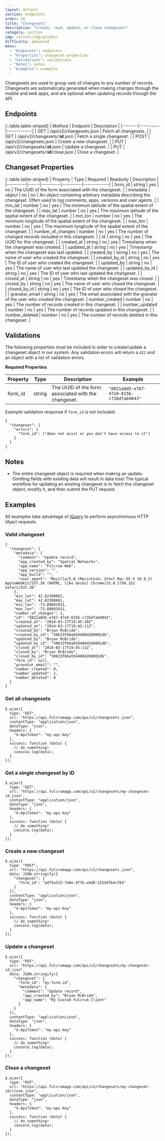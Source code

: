 ```yaml
---
layout: default
section: endpoints
order: 10
title: "Changesets"
description: "Create, read, update, or close changesets"
category: section
img: /assets/img/guides/
difficulty: advanced
menu:
  - "Endpoints": endpoints
  - "Properties": changeset-properties
  - "Validations": validations
  - "Notes": notes
  - "Examples": examples
---
```


Changesets are used to group sets of changes to any number of records. Changesets are automatically generated when making changes through the mobile and web apps, and are optional when updating records through the API.

## Endpoints

{:.table.table-striped}
| Method | Endpoint | Description |
|--------|----------|-------------|
| GET | /api/v2/changesets.json | Fetch all changesets. |
| GET | /api/v2/changesets/**:id**.json | Fetch a single changeset. |
| POST | /api/v2/changesets.json | Create a new changeset. |
| PUT | /api/v2/changesets/**:id**.json | Update a changeset. |
| PUT | /api/v2/changesets/**:id**/close.json | Close a changeset. |

## Changeset Properties

{:.table.table-striped}
| Property | Type | Required | Readonly | Description |
|----------|------|----------|----------|-------------|
| form_id | string | yes | no | The UUID of the form associated with the changeset. |
| metadata | object | no | no | An object containing arbitrary metadata describing the changeset. Often used to log comments, apps, versions and user agents. |
| min_lat | number | no | yes | The minimum latitude of the spatial extent of the changeset. |
| max_lat | number | no | yes | The maximum  latitude of the spatial extent of the changeset. |
| min_lon | number | no | yes | The minimum  longitude of the spatial extent of the changeset. |
| max_lon | number | no | yes | The maximum  longitude of the spatial extent of the changeset. |
| number_of_changes | number | no | yes | The number of changed records included in this changeset. |
| id | string | no | yes | The UUID for this changeset. |
| created_at | string | no | yes | Timestamp when the changeset was created. |
| updated_at | string | no | yes | Timestamp when the changeset was last updated. |
| created_by | string | no | yes | The name of user who created the changeset. |
| created_by_id | string | no | yes | The ID of user who created the changeset. |
| updated_by | string | no | yes | The name of user who last updated the changeset. |
| updated_by_id | string | no | yes | The ID of user who last updated the changeset. |
| closed_at | string | no | yes | Timestamp when the changeset was closed. |
| closed_by | string | no | yes | The name of user who closed the changeset. |
| closed_by_id | string | no | yes | The ID of user who closed the changeset. |
| gravatar_email | string | no | yes | The email associated with the gravatar of the user who created the changeset.
| number_created | number | no | yes | The number of records created in this changeset. |
| number_updated | number | no | yes | The number of records updated in this changeset. |
| number_deleted | number | no | yes | The number of records deleted in this changeset. |

## Validations

The following properties must be included in order to create/update a changeset object in our system. Any validation errors will return a `422` and an object with a list of validation errors.

**Required Properties**

| Property | Type | Description | Example |
|----------|------|-------------|---------|
| form_id | string | The UUID of the form associated with the changeset. | `"8821a0d5-e767-47a9-815b-c72bdfa64043"` |

Example validation response if `form_id` is not included:

```
{
  "changeset": {
    "errors": {
      "form_id": ["does not exist or you don't have access to it"]
    }
  }
}
```

## Notes

* The entire changeset object is required when making an update. Omitting fields with existing data will result in data loss! The typical workflow for updating an existing changeset is to fetch the changeset object, modify it, and then submit the PUT request.

## Examples

All examples take advantage of [jQuery](http://jquery.com/) to perform asynchronous HTTP (Ajax) requests.

### Valid changeset

```
{
  "changeset": {
    "metadata": {
      "comment": "Update record",
      "app_created_by": "Spatial Networks",
      "app_name": "Fulcrum Web",
      "app_version": "",
      "app_build": "",
      "user_agent": "Mozilla/5.0 (Macintosh; Intel Mac OS X 10_9_2) AppleWebKit/537.36 (KHTML, like Gecko) Chrome/33.0.1750.152 Safari/537.36"
    },
    "min_lat": 42.82398681,
    "max_lat": 42.82398681,
    "min_lon": -73.89601931,
    "max_lon": -73.89601931,
    "number_of_changes": 1,
    "id": "8821a0d5-e767-47a9-815b-c72bdfa64043",
    "created_at": "2014-03-17T19:45:10Z",
    "updated_at": "2014-03-17T19:45:11Z",
    "created_by": "Bryan McBride",
    "created_by_id": "50633f84a934480d260001db",
    "updated_by": "Bryan McBride",
    "updated_by_id": "50633f84a934480d260001db",
    "closed_at": "2014-03-17T19:45:11Z",
    "closed_by": "Bryan McBride",
    "closed_by_id": "50633f84a934480d260001db",
    "form_id": null,
    "gravatar_email": "",
    "number_created": 0,
    "number_updated": 1,
    "number_deleted": 0
  }
}
```

### Get all changesets

```
$.ajax({
  type: "GET",
  url: "https://api.fulcrumapp.com/api/v2/changesets.json",
  contentType: "application/json",
  dataType: "json",
  headers: {
    "X-ApiToken": "my-api-key"
  },
  success: function (data) {
    // do something!
    console.log(data);
  }
});
```

### Get a single changeset by ID

```
$.ajax({
  type: "GET",
  url: "https://api.fulcrumapp.com/api/v2/changesets/my-changeset-id.json",
  contentType: "application/json",
  dataType: "json",
  headers: {
    "X-ApiToken": "my-api-key"
  },
  success: function (data) {
    // do something!
    console.log(data);
  }
});
```

### Create a new changeset

```
$.ajax({
  type: "POST",
  url: "https://api.fulcrumapp.com/api/v2/changesets.json",
  data: JSON.stringify({
    "changeset": {
      "form_id": "ad75a315-7e0e-4ffb-a4d8-125dd7b4cf64"
    }
  }),
  contentType: "application/json",
  dataType: "json",
  headers: {
    "X-ApiToken": "my-api-key"
  },
  success: function (data) {
    // do something!
    console.log(data);
  }
});
```

### Update a changeset

```
$.ajax({
  type: "PUT",
  url: "https://api.fulcrumapp.com/api/v2/changesets/my-changeset-id.json",
  data: JSON.stringify({
    "changeset": {
      "form_id": "my-form-id",
      "metadata": {
        "comment": "Update record",
        "app_created_by": "Bryan McBride",
        "app_name": "My Custom Fulcrum Client"
      }
    }
  }),
  contentType: "application/json",
  dataType: "json",
  headers: {
    "X-ApiToken": "my-api-key"
  },
  success: function (data) {
    // do something!
    console.log(data);
  }
});
```

### Close a changeset

```
$.ajax({
  type: "PUT",
  url: "https://api.fulcrumapp.com/api/v2/changesets/my-changeset-id/close.json",
  contentType: "application/json",
  dataType: "json",
  headers: {
    "X-ApiToken": "my-api-key"
  },
  success: function (data) {
    // do something!
    console.log(data);
  }
});
```
